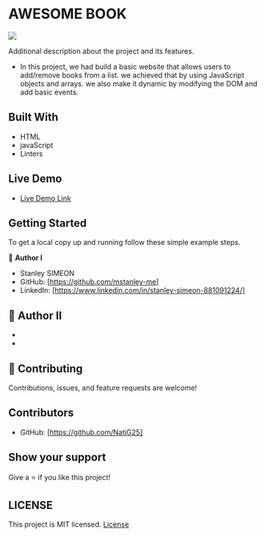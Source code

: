 # AWESOME BOOK

![](https://img.shields.io/badge/Microverse-blueviolet)

Additional description about the project and its features.

- In this project, we had build a basic website that allows users to add/remove books from a list. we achieved that by using JavaScript objects and arrays. we also make it dynamic by modifying the DOM and add basic events.
## Built With

- HTML 
- javaScript
- Linters

## Live Demo

- [Live Demo Link](https://mstanley-me.github.io/awesomeBook/)


## Getting Started

To get a local copy up and running follow these simple example steps.

👤 **Author I**
- Stanley SIMEON
- GitHub: [https://github.com/mstanley-me]
- LinkedIn: [https://www.linkedin.com/in/stanley-simeon-881091224/]


👤 **Author II**
- 
- 
- 

## 🤝 Contributing

Contributions, issues, and feature requests are welcome!

## Contributors
- GitHub: [https://github.com/NatiG25]

## Show your support

Give a ⭐️ if you like this project!
## LICENSE

This project is MIT licensed.
[License](https://github.com/mstanley-me/awesomeBook/blob/main/LICENSE)